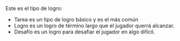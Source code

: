 Este es el tipo de logro:

* Tarea es un tipo de logro básico y es el más común
* Logro es un logro de término largo que el jugador querrá alcanzar.
* Desafío es un logro para desafiar el jugador en algo difícil.